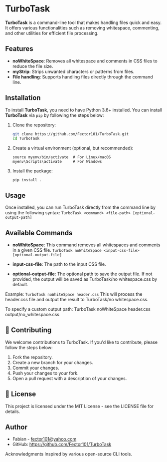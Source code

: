 # TurboTask

**TurboTask** is a command-line tool that makes handling files quick and easy. It offers various functionalities such as removing whitespace, commenting, and other utilities for efficient file processing.

## Features

- **noWhiteSpace**: Removes all whitespace and comments in CSS files to reduce the file size.
- **myStrip**: Strips unwanted characters or patterns from files.
- **File handling**: Supports handling files directly through the command line.

## Installation

To install **TurboTask**, you need to have Python 3.6+ installed. You can install **TurboTask** via `pip` by following the steps below:

1. Clone the repository:

   ```bash
   git clone https://github.com/Fector101/TurboTask.git
   cd TurboTask
   ```

2. Create a virtual environment (optional, but recommended):

    ```python3 -m venv myenv
    source myenv/bin/activate  # For Linux/macOS
    myenv\Scripts\activate     # For Windows
    ```

3. Install the package:

    ```pip install .```

## Usage

Once installed, you can run TurboTask directly from the command line by using the following syntax:
    ```TurboTask <command> <file-path> [optional-output-path]```

## Available Commands

- **noWhiteSpace**: This command removes all whitespaces and comments in a given CSS file.
    ```TurboTask noWhiteSpace <input-css-file> [optional-output-file]```

- **input-css-file**: The path to the input CSS file.
- **optional-output-file**: The optional path to save the output file. If not provided, the output will be saved as TurboTask/no whitespace.css   by default.

Example:
    `TurboTask noWhiteSpace header.css`
    <!-- myStrip: Strips unwanted characters or patterns from the specified file. This feature will be available in future releases. -->
This will process the header.css file and output the result to TurboTask/no whitespace.css.

To specify a custom output path:
    TurboTask noWhiteSpace header.css output/no_whitespace.css

## 🤝 Contributing

We welcome contributions to TurboTask. If you'd like to contribute, please follow the steps below:

1. Fork the repository.
2. Create a new branch for your changes.
3. Commit your changes.
4. Push your changes to your fork.
5. Open a pull request with a description of your changes.

## 📄 License

This project is licensed under the MIT License - see the LICENSE file for details.

## Author

- Fabian - <fector101@yahoo.com>
- GitHub: <https://github.com/Fector101/TurboTask>

Acknowledgments
    Inspired by various open-source CLI tools.
